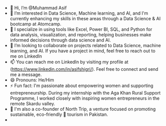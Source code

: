 - 👋 Hi, I’m @Muhammad Asif
- 👀 I’m interested in Data Science, Machine learning, and AI, and I'm currently enhancing my skills in these areas through a Data Science & AI bootcamp at Atomcamp.
- 🌱 I specialize in using tools like Excel, Power BI, SQL, and Python for data analysis, visualization, and reporting, helping businesses make informed decisions through data science and AI.
- 💞️ I’m looking to collaborate on projects related to Data Science, machine learning, and AI. If you have a project in mind, feel free to reach out to me on LinkedIn
- 📫 You can reach me on LinkedIn by visiting my profile at (https://www.linkedin.com/in/asifshigri/). Feel free to connect and send me a message.
- 😄 Pronouns: He/Him
- ⚡ Fun fact: I'm passionate about empowering women and supporting entrepreneurship. During my internship with the Aga Khan Rural Support Programme, I worked closely with inspiring women entrepreneurs in the remote Skardu valley.
- 🚀 I'm also a co-founder of North Trip, a venture focused on promoting sustainable, eco-friendly 🌿 tourism in Pakistan.
- 
<!---
asifshigri12/asifshigri12 is a ✨ special ✨ repository because its `README.md` (this file) appears on your GitHub profile.
You can click the Preview link to take a look at your changes.
--->
